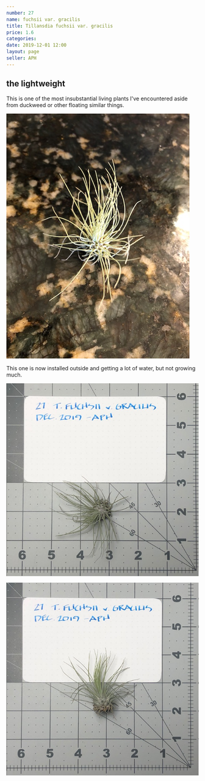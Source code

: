 ```yaml
---
number: 27
name: fuchsii var. gracilis
title: Tillansdia fuchsii var. gracilis
price: 1.6
categories: 
date: 2019-12-01 12:00
layout: page
seller: APH
---
```

## the lightweight

This is one of the most insubstantial living plants I've encountered aside from duckweed or other floating similar things.

!["Tillandsia fuchsii var. gracilis"](/i/IMG_5486.jpeg "Tillandsia fuchsii var. gracilis")

This one is now installed outside and getting a lot of water, but not growing much.

!["Tillandsia fuchsii var. gracilis"](/i/IMG_5827.jpeg "Tillandsia fuchsii var. gracilis")

!["Tillandsia fuchsii var. gracilis"](/i/IMG_5828.jpeg "Tillandsia fuchsii var. gracilis")
